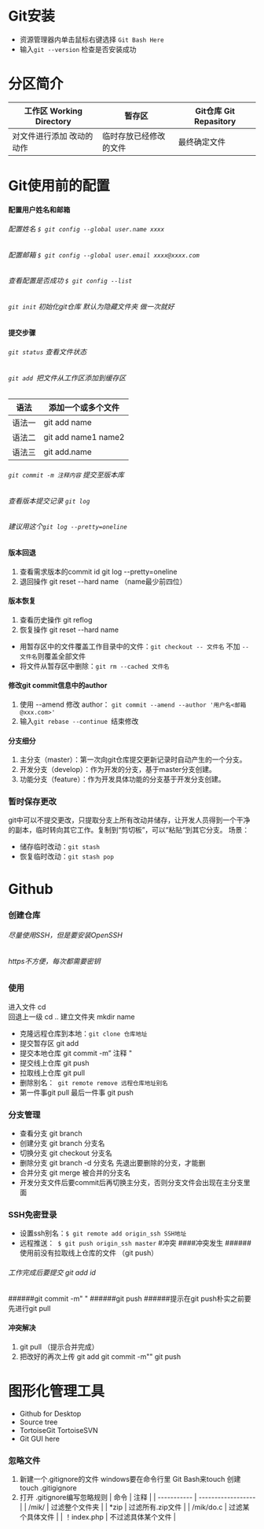 # Git安装
- 资源管理器内单击鼠标右键选择 `Git Bash Here`
- 输入`git --version` 检查是否安装成功

# 分区简介
| 工作区 Working Directory  | 暂存区                 | Git仓库 Git Repasitory |
| ------------------------- | ---------------------- | ---------------------- |
| 对文件进行添加 改动的动作 | 临时存放已经修改的文件 | 最终确定文件           |

# Git使用前的配置
#### 配置用户姓名和邮箱
###### 配置姓名 `$ git config --global user.name xxxx`
###### 配置邮箱 `$ git config --global user.email xxxx@xxxx.com`
###### 查看配置是否成功 `$ git config --list`
###### `git init` 初始化git仓库  默认为隐藏文件夹 做一次就好
#### 提交步骤
###### `git status` 查看文件状态
###### `git add `把文件从工作区添加到缓存区
| 语法   | 添加一个或多个文件  |
| ------ | ------------------- |
| 语法一 | git add name        |
| 语法二 | git add name1 name2 |
| 语法三 | git add.name        |
###### `git commit -m 注释内容` 提交至版本库
###### 查看版本提交记录 `git log`

###### 建议用这个`git log --pretty=oneline `
#### 版本回退
1. 查看需求版本的commit id     git log --pretty=oneline 
2. 退回操作   git reset --hard  name  （name最少前四位）
#### 版本恢复
1. 查看历史操作   git reflog 
2. 恢复操作   git reset --hard name
- 用暂存区中的文件覆盖工作目录中的文件：`git checkout -- 文件名` 不加 `-- 文件名`则覆盖全部文件
- 将文件从暂存区中删除：`git rm --cached 文件名`
#### 修改git commit信息中的author
1. 使用 --amend 修改 author：
  `git commit --amend --author '用户名<邮箱@xxx.com>'`
2. 输入`git rebase --continue `结束修改
#### 分支细分
1. 主分支（master）：第一次向git仓库提交更新记录时自动产生的一个分支。
2. 开发分支（develop）：作为开发的分支，基于master分支创建。
3. 功能分支（feature）：作为开发具体功能的分支基于开发分支创建。
### 暂时保存更改
git中可以不提交更改，只提取分支上所有改动并储存，让开发人员得到一个干净的副本，临时转向其它工作。复制到“剪切板”，可以“粘贴“到其它分支。
场景：
- 储存临时改动：`git stash`
- 恢复临时改动：`git stash pop`
# Github
### 创建仓库
######                 尽量使用SSH，但是要安装OpenSSH
###### https不方便，每次都需要密钥
### 使用
进入文件 cd  
回退上一级 cd ..
建立文件夹 mkdir name
- 克隆远程仓库到本地：`git clone 仓库地址`
- 提交暂存区 git add 
- 提交本地仓库 git commit -m”   注释  "
- 提交线上仓库 git push
- 拉取线上仓库 git pull
- 删除别名：` git remote remove 远程仓库地址别名`
- 第一件事git pull  最后一件事 git push
### 分支管理
+ 查看分支 git branch
+ 创建分支 git branch 分支名
+ 切换分支 git checkout 分支名
+ 删除分支 git branch -d 分支名 先退出要删除的分支，才能删
+ 合并分支 git merge 被合并的分支名
+ 开发分支文件后要commit后再切换主分支，否则分支文件会出现在主分支里面
### SSH免密登录
+ 设置ssh别名：`$ git remote add origin_ssh SSH地址`
+ 远程推送：` $ git push origin_ssh master`
#冲突
####冲突发生
######使用前没有拉取线上仓库的文件 （git push）
###### 工作完成后要提交 git add id
######git commit -m"  "
######git push
######提示在git push朴实之前要先进行git pull
#### 冲突解决

1. git pull   （提示合并完成）
2. 把改好的再次上传 git add  git commit -m"" git push 

# 图形化管理工具
- Github for Desktop
- Source tree
- TortoiseGit  TortoiseSVN
- Git GUI here
### 忽略文件
1. 新建一个.gitignore的文件 windows要在命令行里 Git Bash来touch 创建
   ​    touch .gitigignore
2. 打开 .gitignore编写忽略规则
   | 命令        | 注释               |
   | ----------- | ------------------ |
   | /mik/       | 过滤整个文件夹     |
   | *zip        | 过滤所有.zip文件   |
   | /mik/do.c   | 过滤某个具体文件   |
   | ！index.php | 不过滤具体某个文件 |
